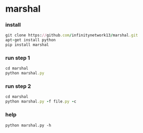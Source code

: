 # marshal
### install
```ruby
git clone https://github.com/infinitynetwork13/marshal.git
apt-get install python
pip install marshal
```
### run step 1
```ruby
cd marshal
python marshal.py
```
### run step 2
```ruby
cd marshal
python marshal.py -f file.py -c
```

### help
```
python marshal.py -h
```
